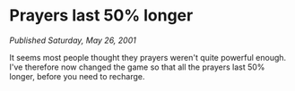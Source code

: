 # Prayers last 50% longer
*Published Saturday, May 26, 2001*

It seems most people thought they prayers weren't quite powerful enough. I've therefore now changed the game so that all the prayers last 50% longer, before you need to recharge.
